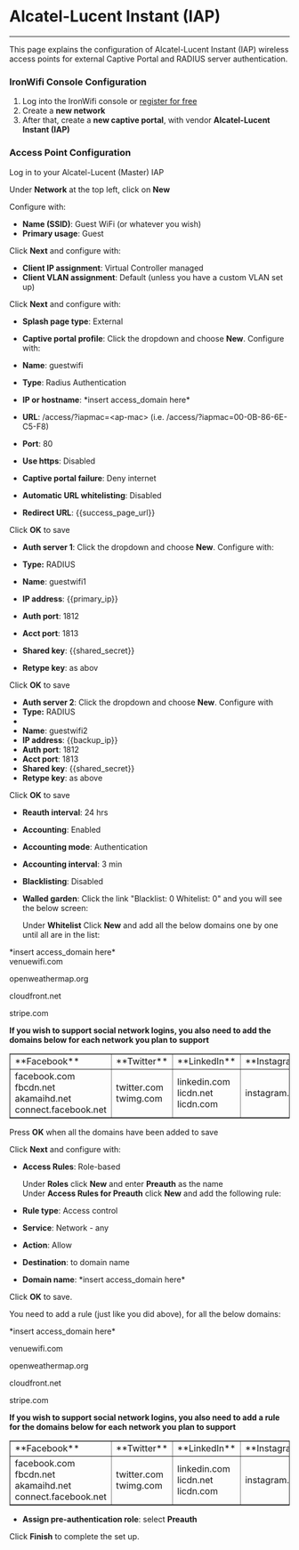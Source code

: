 # **Alcatel-Lucent Instant (IAP)**

---

This page explains the configuration of Alcatel-Lucent Instant (IAP) wireless access points for external Captive  Portal and RADIUS server authentication.

### IronWifi Console Configuration

1. Log into the IronWifi console or [register for free](https://console.ironwifi.com/register)
2. Create a **new network**
3. After that, create a **new captive portal**, with vendor **Alcatel-Lucent Instant (IAP)**

### Access Point Configuration

Log in to your Alcatel-Lucent (Master) IAP

Under **Network** at the top left, click on **New**

Configure with:

- **Name (SSID)**: Guest WiFi (or whatever you wish)
- **Primary usage**: Guest

Click **Next** and configure with:

- **Client IP assignment**: Virtual Controller managed
- **Client VLAN assignment**: Default (unless you have a custom VLAN set up)

Click **Next** and configure with:

- **Splash page type**: External
- **Captive portal profile**: Click the dropdown and choose **New**. Configure with:

- **Name**: guestwifi
- **Type**: Radius Authentication
- **IP or hostname**: \*insert access\_domain here\*
- **URL**: /access/?iapmac=&lt;ap-mac&gt; (i.e. /access/?iapmac=00-0B-86-6E-C5-F8)
- **Port**: 80
- **Use https**: Disabled
- **Captive portal failure**: Deny internet
- **Automatic URL whitelisting**: Disabled
- **Redirect URL**: {{success_page_url}}

Click **OK** to save

- **Auth server 1**: Click the dropdown and choose **New**. Configure with:

- **Type:** RADIUS
- **Name**: guestwifi1
- **IP address**: {{primary_ip}}
- **Auth port**: 1812
- **Acct port**: 1813
- **Shared key**: {{shared_secret}}
- **Retype key**: as abov

Click **OK** to save

- **Auth server 2**: Click the dropdown and choose **New**. Configure with
- **Type:** RADIUS
- 
- **Name**: guestwifi2
- **IP address**: {{backup_ip}}
- **Auth port**: 1812
- **Acct port**: 1813
- **Shared key**: {{shared_secret}}
- **Retype key**: as above

Click<span> </span>**OK** to save

- **Reauth interval**: 24 hrs
- **Accounting**: Enabled
- **Accounting mode**: Authentication
- **Accounting interval**: 3 min
- **Blacklisting**: Disabled
- **Walled garden**: Click the link "Blacklist: 0 Whitelist: 0" and you will see the below screen:  
      
    Under **Whitelist** Click **New** and add all the below domains one by one until all are in the list:

\*insert access\_domain here\*  
venuewifi.com

openweathermap.org

cloudfront.net

stripe.com

**If you wish to support social network logins, you also need to add the domains below for each network you plan to support**

<table border="1" cellpadding="0" cellspacing="0"><tbody><tr><td>**Facebook**  
</td><td>**Twitter**  
</td><td>**LinkedIn**  
</td><td>**Instagram**  
</td></tr><tr><td>facebook.com  
fbcdn.net  
akamaihd.net  
connect.facebook.net  
  
</td><td>twitter.com  
twimg.com  
  
</td><td>linkedin.com  
licdn.net  
licdn.com  
</td><td>instagram.com  
</td></tr></tbody></table>

Press **OK** when all the domains have been added to save  
  
Click **Next** and configure with:

- **Access Rules**: Role-based  
      
    Under **Roles** click **New** and enter **Preauth** as the name  
    Under **Access Rules for Preauth** click **New** and add the following rule:
- **Rule type**: Access control
- **Service**: Network - any
- **Action**: Allow
- **Destination**: to domain name
- **Domain name**: \*insert access\_domain here\*

Click **OK** to save.

You need to add a rule (just like you did above), for all the below domains:

\*insert access\_domain here\*

venuewifi.com

openweathermap.org

cloudfront.net

stripe.com

**If you wish to support social network logins, you also need to add a rule for the domains below for each network you plan to support**

<table border="1" cellpadding="0" cellspacing="0"><tbody><tr><td>**Facebook**  
</td><td>**Twitter**  
</td><td>**LinkedIn**  
</td><td>**Instagram**  
</td></tr><tr><td>facebook.com  
fbcdn.net  
akamaihd.net  
connect.facebook.net  
  
</td><td>twitter.com  
twimg.com  
  
</td><td>linkedin.com  
licdn.net  
licdn.com  
</td><td>instagram.com  
</td></tr></tbody></table>

- **Assign pre-authentication role**: select **Preauth**

Click<span> </span>**Finish** to complete the set up.